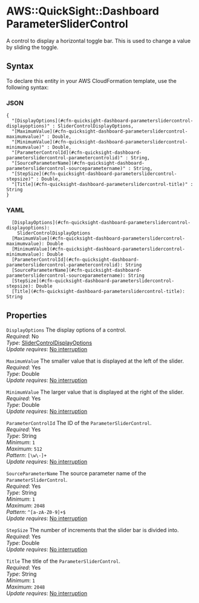 # AWS::QuickSight::Dashboard ParameterSliderControl<a name="aws-properties-quicksight-dashboard-parameterslidercontrol"></a>

A control to display a horizontal toggle bar\. This is used to change a value by sliding the toggle\.

## Syntax<a name="aws-properties-quicksight-dashboard-parameterslidercontrol-syntax"></a>

To declare this entity in your AWS CloudFormation template, use the following syntax:

### JSON<a name="aws-properties-quicksight-dashboard-parameterslidercontrol-syntax.json"></a>

```
{
  "[DisplayOptions](#cfn-quicksight-dashboard-parameterslidercontrol-displayoptions)" : SliderControlDisplayOptions,
  "[MaximumValue](#cfn-quicksight-dashboard-parameterslidercontrol-maximumvalue)" : Double,
  "[MinimumValue](#cfn-quicksight-dashboard-parameterslidercontrol-minimumvalue)" : Double,
  "[ParameterControlId](#cfn-quicksight-dashboard-parameterslidercontrol-parametercontrolid)" : String,
  "[SourceParameterName](#cfn-quicksight-dashboard-parameterslidercontrol-sourceparametername)" : String,
  "[StepSize](#cfn-quicksight-dashboard-parameterslidercontrol-stepsize)" : Double,
  "[Title](#cfn-quicksight-dashboard-parameterslidercontrol-title)" : String
}
```

### YAML<a name="aws-properties-quicksight-dashboard-parameterslidercontrol-syntax.yaml"></a>

```
  [DisplayOptions](#cfn-quicksight-dashboard-parameterslidercontrol-displayoptions):
    SliderControlDisplayOptions
  [MaximumValue](#cfn-quicksight-dashboard-parameterslidercontrol-maximumvalue): Double
  [MinimumValue](#cfn-quicksight-dashboard-parameterslidercontrol-minimumvalue): Double
  [ParameterControlId](#cfn-quicksight-dashboard-parameterslidercontrol-parametercontrolid): String
  [SourceParameterName](#cfn-quicksight-dashboard-parameterslidercontrol-sourceparametername): String
  [StepSize](#cfn-quicksight-dashboard-parameterslidercontrol-stepsize): Double
  [Title](#cfn-quicksight-dashboard-parameterslidercontrol-title): String
```

## Properties<a name="aws-properties-quicksight-dashboard-parameterslidercontrol-properties"></a>

`DisplayOptions` <a name="cfn-quicksight-dashboard-parameterslidercontrol-displayoptions"></a>
The display options of a control\.  
_Required_: No  
_Type_: [SliderControlDisplayOptions](aws-properties-quicksight-dashboard-slidercontroldisplayoptions.md)  
_Update requires_: [No interruption](https://docs.aws.amazon.com/AWSCloudFormation/latest/UserGuide/using-cfn-updating-stacks-update-behaviors.html#update-no-interrupt)

`MaximumValue` <a name="cfn-quicksight-dashboard-parameterslidercontrol-maximumvalue"></a>
The smaller value that is displayed at the left of the slider\.  
_Required_: Yes  
_Type_: Double  
_Update requires_: [No interruption](https://docs.aws.amazon.com/AWSCloudFormation/latest/UserGuide/using-cfn-updating-stacks-update-behaviors.html#update-no-interrupt)

`MinimumValue` <a name="cfn-quicksight-dashboard-parameterslidercontrol-minimumvalue"></a>
The larger value that is displayed at the right of the slider\.  
_Required_: Yes  
_Type_: Double  
_Update requires_: [No interruption](https://docs.aws.amazon.com/AWSCloudFormation/latest/UserGuide/using-cfn-updating-stacks-update-behaviors.html#update-no-interrupt)

`ParameterControlId` <a name="cfn-quicksight-dashboard-parameterslidercontrol-parametercontrolid"></a>
The ID of the `ParameterSliderControl`\.  
_Required_: Yes  
_Type_: String  
_Minimum_: `1`  
_Maximum_: `512`  
_Pattern_: `[\w\-]+`  
_Update requires_: [No interruption](https://docs.aws.amazon.com/AWSCloudFormation/latest/UserGuide/using-cfn-updating-stacks-update-behaviors.html#update-no-interrupt)

`SourceParameterName` <a name="cfn-quicksight-dashboard-parameterslidercontrol-sourceparametername"></a>
The source parameter name of the `ParameterSliderControl`\.  
_Required_: Yes  
_Type_: String  
_Minimum_: `1`  
_Maximum_: `2048`  
_Pattern_: `^[a-zA-Z0-9]+$`  
_Update requires_: [No interruption](https://docs.aws.amazon.com/AWSCloudFormation/latest/UserGuide/using-cfn-updating-stacks-update-behaviors.html#update-no-interrupt)

`StepSize` <a name="cfn-quicksight-dashboard-parameterslidercontrol-stepsize"></a>
The number of increments that the slider bar is divided into\.  
_Required_: Yes  
_Type_: Double  
_Update requires_: [No interruption](https://docs.aws.amazon.com/AWSCloudFormation/latest/UserGuide/using-cfn-updating-stacks-update-behaviors.html#update-no-interrupt)

`Title` <a name="cfn-quicksight-dashboard-parameterslidercontrol-title"></a>
The title of the `ParameterSliderControl`\.  
_Required_: Yes  
_Type_: String  
_Minimum_: `1`  
_Maximum_: `2048`  
_Update requires_: [No interruption](https://docs.aws.amazon.com/AWSCloudFormation/latest/UserGuide/using-cfn-updating-stacks-update-behaviors.html#update-no-interrupt)
